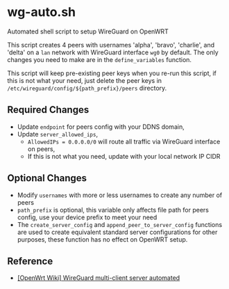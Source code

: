 # wg-auto.sh

Automated shell script to setup WireGuard on OpenWRT

This script creates 4 peers with usernames 'alpha', 'bravo', 'charlie', and 'delta' on a `lan` network with WireGuard interface `wg0` by default. The only changes you need to make are in the `define_variables` function.

This script will keep pre-existing peer keys when you re-run this script, if this is not what your need, just delete the peer keys in `/etc/wireguard/config/${path_prefix}/peers` directory.

## Required Changes

* Update `endpoint` for peers config with your DDNS domain,
* Update `server_allowed_ips`,
    * `AllowedIPs = 0.0.0.0/0` will route all traffic via WireGuard interface on peers,
    * If this is not what you need, update with your local network IP CIDR

## Optional Changes

* Modify `usernames` with more or less usernames to create any number of peers
* `path_prefix` is optional, this variable only affects file path for peers config, use your device prefix to meet your need
* The `create_server_config` and `append_peer_to_server_config` functions are used to create equivalent standard server configurations for other purposes, these function has no effect on OpenWRT setup.

## Reference

* [[OpenWrt Wiki] WireGuard multi-client server automated](https://openwrt.org/docs/guide-user/services/vpn/wireguard/automated)
